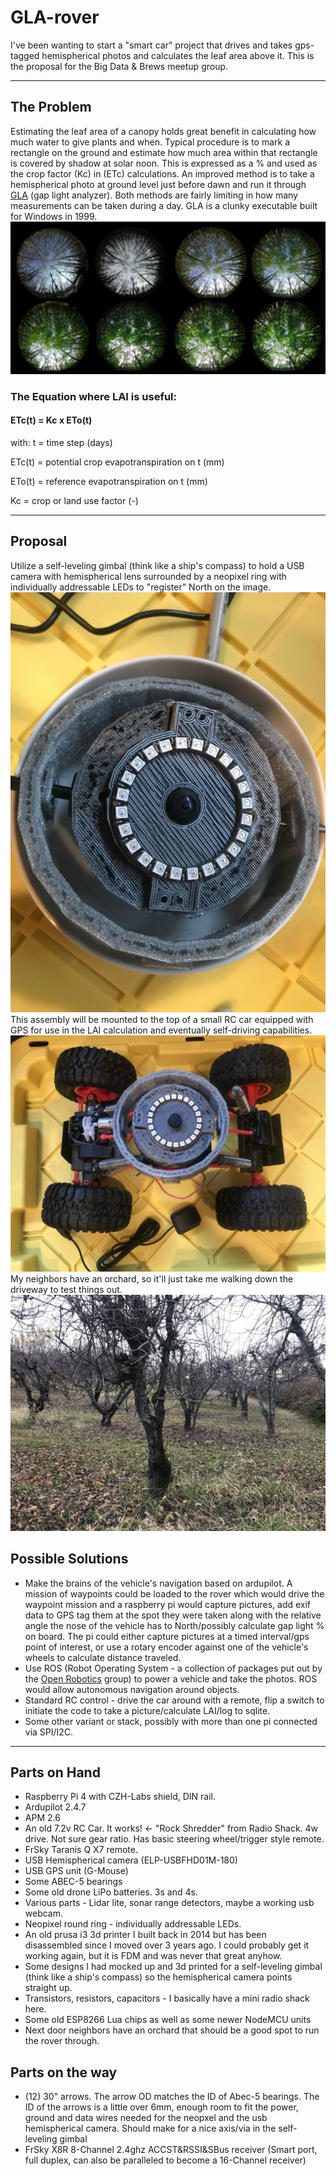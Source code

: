 # GLA-rover

I've been wanting to start a "smart car" project that drives and takes gps-tagged hemispherical photos and calculates the leaf area above it. This is the proposal for the Big Data & Brews meetup group.
***
## The Problem
Estimating the leaf area of a canopy holds great benefit in calculating how much water to give plants and when. Typical procedure is to mark a rectangle on the ground and estimate how much area within that rectangle is covered by shadow at solar noon. This is expressed as a % and used as the crop factor (Kc) in (ETc) calculations. An improved method is to take a hemispherical photo at ground level just before dawn and run it through [GLA](https://www.caryinstitute.org/science/our-scientists/dr-charles-d-canham/gap-light-analyzer-gla) (gap light analyzer). Both methods are fairly limiting in how many measurements can be taken during a day. GLA is a clunky executable built for Windows in 1999. 
![image](LAI/TSsmall.jpg)

### The Equation where LAI is useful: 

#### ETc(t) = Kc x ETo(t)
with: t = time step (days)

ETc(t) = potential crop evapotranspiration on t (mm)

ETo(t) = reference evapotranspiration on t (mm)

Kc = crop or land use factor (-)
***



## Proposal
Utilize a self-leveling gimbal (think like a ship's compass) to hold a USB camera with hemispherical lens surrounded by a neopixel ring with individually addressable LEDs to "register" North on the image. 
![image](photos/IMG_6799_.jpg)
This assembly will be mounted to the top of a small RC car equipped with GPS for use in the LAI calculation and eventually self-driving capabilities. 
![image](photos/IMG_6802_.jpg)
My neighbors have an orchard, so it'll just take me walking down the driveway to test things out. 
![image](photos/IMG_6793_.jpg)


## Possible Solutions

* Make the brains of the vehicle's navigation based on ardupilot. A mission of waypoints could be loaded to the rover which would drive the waypoint mission and a raspberry pi would capture pictures, add exif data to GPS tag them at the spot they were taken along with the relative angle the nose of the vehicle has to North/possibly calculate gap light % on board. The pi could either capture pictures at a timed interval/gps point of interest, or use a rotary encoder against one of the vehicle's wheels to calculate distance traveled.
* Use ROS (Robot Operating System - a collection of packages put out by the [Open Robotics](https://www.openrobotics.org/) group) to power a vehicle and take the photos. ROS would allow autonomous navigation around objects.
* Standard RC control - drive the car around with a remote, flip a switch to initiate the code to take a picture/calculate LAI/log to sqlite. 
* Some other variant or stack, possibly with more than one pi connected via SPI/I2C. 

***

## Parts on Hand

* Raspberry Pi 4 with CZH-Labs shield, DIN rail.
* Ardupilot 2.4.7
* APM 2.6
* An old 7.2v RC Car. It works! <- "Rock Shredder" from Radio Shack. 4w drive. Not sure gear ratio. Has basic steering wheel/trigger style remote. 
* FrSky Taranis Q X7 remote. 
* USB Hemispherical camera (ELP-USBFHD01M-180)
* USB GPS unit (G-Mouse)
* Some ABEC-5 bearings
* Some old drone LiPo batteries. 3s and 4s. 
* Various parts - Lidar lite, sonar range detectors, maybe a working usb webcam.
* Neopixel round ring - individually addressable LEDs. 
* An old prusa i3 3d printer I built back in 2014 but has been disassembled since I moved over 3 years ago. I could probably get it working again, but it is FDM and was never that great anyhow.  
* Some designs I had mocked up and 3d printed for a self-leveling gimbal (think like a ship's compass) so the hemispherical camera points straight up.
* Transistors, resistors, capacitors - I basically have a mini radio shack here. 
* Some old ESP8266 Lua chips as well as some newer NodeMCU units
* Next door neighbors have an orchard that should be a good spot to run the rover through.

## Parts on the way
* (12) 30" arrows. The arrow OD matches the ID of Abec-5 bearings. The ID of the arrows is a little over 6mm, enough room to fit the power, ground and data wires needed for the neopxel and the usb hemispherical camera. Should make for a nice axis/via in the self-leveling gimbal
* FrSky X8R 8-Channel 2.4ghz ACCST&RSSI&SBus receiver (Smart port, full duplex, can also be paralleled to become a 16-Channel receiver) 

